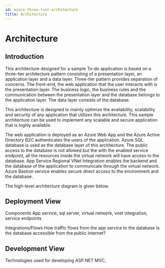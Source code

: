 ```yaml
---
id: azure-three-tier-architecture
title: Architecture
---
```


# Architecture

## Introduction

This architecture designed for a sample To-do application is based on a three-tier architecture pattern consisting of a presentation layer, an application layer and a data layer. Three-tier pattern provides separation of concerns. The front-end, the web application that the user interacts with is the presentation layer. The business logic, the business rules and the communication between the presentation layer and the database belongs to the application layer. The data layer consists of the database.

This architecture is designed to mainly optimize the availability, scalability and security of any application that utilizes this architecture. This sample architecture can be used to implement any scalable and secure application that is highly available. 

The web application is deployed as an Azure Web App and the Azure Active Directory B2C authenticates the users of the application. Azure SQL database is used as the database layer of this architecture. The public access to the database is not allowed but the with the enabled service endpoint, all the resources inside the virtual network will have access to the database. App Service Regional VNet Integration enables the backend and the database of the application to communicate through the virtual network. Azure Bastion service enables secure direct access to the environment and the database.   

The high-level architecture diagram is given below.


## Deployment View

Components
App service, sql server, virtual network, vnet integration, service endpoints

Integrations/Flows
How traffic flows from the app service to the database
Is the database accessible from the public internet?

## Development View
Technologies used for developing
ASP.NET MVC, 

